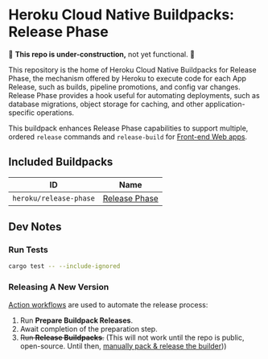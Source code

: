 # Heroku Cloud Native Buildpacks: Release Phase

🚧 **This repo is under-construction,** not yet functional. 🚧

This repository is the home of Heroku Cloud Native Buildpacks for Release Phase, the mechanism offered by Heroku to execute code for each App Release, such as builds, pipeline promotions, and config var changes. Release Phase provides a hook useful for automating deployments, such as database migrations, object storage for caching, and other application-specific operations.

This buildpack enhances Release Phase capabilities to support multiple, ordered `release` commands and `release-build` for [Front-end Web apps](https://github.com/heroku/buildpacks-frontend-web).

## Included Buildpacks

| ID                       | Name                                                 |
|--------------------------|------------------------------------------------------|
| `heroku/release-phase`   | [Release Phase](buildpacks/release-phase/README.md)  |

## Dev Notes

### Run Tests

```bash
cargo test -- --include-ignored
```

### Releasing A New Version

[Action workflows](https://github.com/heroku/buildpacks-release-phase/actions) are used to automate the release process:

1. Run **Prepare Buildpack Releases**.
1. Await completion of the preparation step.
1. ~~Run **Release Buildpacks**.~~ (This will not work until the repo is public, open-source. Until then, [manually pack & release the builder](builder/README.md#internal-release-process)))
